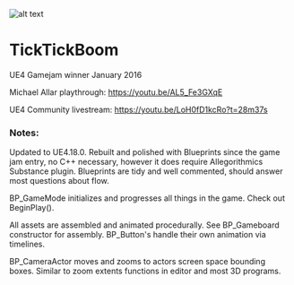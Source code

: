 ![alt text](https://i.imgur.com/on6yZiF.png)

# TickTickBoom

UE4 Gamejam winner January 2016

Michael Allar playthrough:
https://youtu.be/AL5_Fe3GXqE

UE4 Community livestream:
https://youtu.be/LoH0fD1kcRo?t=28m37s



### Notes:

Updated to UE4.18.0.  Rebuilt and polished with Blueprints since the game jam entry, no C++ necessary, however it does require Allegorithmics Substance plugin.  Blueprints are tidy and well commented, should answer most questions about flow.

BP_GameMode initializes and progresses all things in the game.  Check out BeginPlay().

All assets are assembled and animated procedurally.  See BP_Gameboard constructor for assembly.  BP_Button's handle their own animation via timelines.

BP_CameraActor moves and zooms to actors screen space bounding boxes.  Similar to zoom extents functions in editor and most 3D programs.
